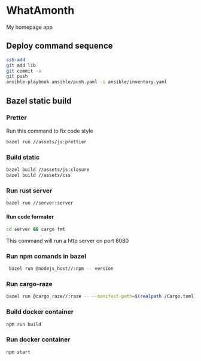 # WhatAmonth

My homepage app

## Deploy command sequence

```bash
ssh-add
git add lib
git commit -a
git push
ansible-playbook ansible/push.yaml -i ansible/inventory.yaml
```

## Bazel static build

### Pretter

Run this command to fix code style

```bash
bazel run //assets/js:prettier
```

### Build static

```bash
bazel build //assets/js:closure
bazel build //assets/css
```

### Run rust server

```bash
bazel run //server:server
```

#### Run code formater
```bash
cd server && cargo fmt
```

This command will run a http server on port 8080

### Run npm comands in bazel

```bash
 bazel run @nodejs_host//:npm -- version
```

### Run cargo-raze

```bash
bazel run @cargo_raze//:raze -- --manifest-path=$(realpath /Cargo.toml)
```

### Build docker container

```bash
npm run build
```

### Run docker container

```bash
npm start
```
